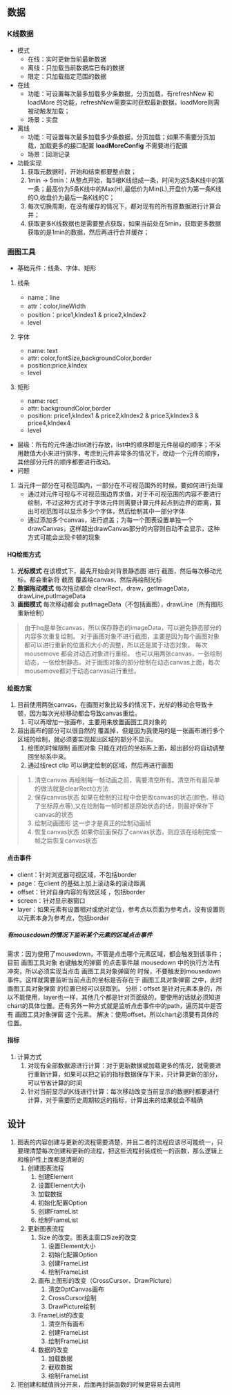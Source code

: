 ## 数据
### K线数据
- 模式
  - 在线：实时更新当前最新数据
  - 离线：只加载当前数据库已有的数据
  - 限定：只加载指定范围的数据
- 在线
  - 功能：可设置每次最多加载多少条数据，分页加载，有refreshNew 和 loadMore 的功能，refreshNew需要实时获取最新数据，loadMore则需被动触发加载；
  - 场景：实盘
- 离线
  - 功能：可设置每次最多加载多少条数据，分页加载；如果不需要分页加载，加载更多的接口配置 **loadMoreConfig** 不需要进行配置
  - 场景：回测记录
- 功能实现
  1. 获取元数据时，开始和结束都要整点数；
  2. 1min -> 5min：从整点开始，每5根K线组成一条，时间为这5条K线中的第一条；最高价为5条K线中的Max(H),最低价为Min(L),开盘价为第一条K线的O,收盘价为最后一条K线的C；
  3. 每次切换周期，在没有缓存的情况下，都对现有的所有原数据进行计算合并；
  4. 获取更多K线数据也是需要整点获取，如果当前处在5min，获取更多数据获取的是1min的数据，然后再进行合并缓存；

### 画图工具
- 基础元件：线条、字体、矩形

1. 线条
   - name：line
   - attr：color,lineWidth
   - position：price1,kIndex1 & price2,kIndex2 
   - level

2. 字体
   - name: text
   - attr: color,fontSize,backgroundColor,border
   - position:price,kIndex
   - level
3. 矩形
   - name: rect
   - attr: backgroundColor,border
   - position: price1,kIndex1 & price2,kIndex2 & price3,kIndex3 & price4,kIndex4 
   - level

- 层级：所有的元件通过list进行存放，list中的顺序即是元件层级的顺序；不采用数值大小来进行排序，考虑到元件非常多的情况下，改动一个元件的顺序，其他部分元件的顺序都要进行改动。
- 问题
1. 当元件一部分在可视范围内，一部分在不可视范围外的时候，要如何进行处理
     - 通过对元件可视与不可视范围边界求值，对于不可视范围的内容不要进行绘制，不过这种方式对于字体元件则需要计算元件起点到边界的距离，算出可视范围可以显示多少个字体，然后绘制其中一部分字体
     - 通过添加多个canvas，进行遮盖；为每一个图表设置单独一个drawCanvas，这样超出drawCanvas部分的内容则自动不会显示，这种方式可能会出现卡顿的现象


#### HQ绘图方式
1. **光标模式**
  在该模式下，最先开始会对背景静态图 进行 截图，然后每次移动光标，都会重新将 截图 覆盖给canvas，然后再绘制光标
2. **数据拖动模式**
  每次拖动都会 clearRect，draw，getImageData，drawLine,putImageData
3. **画图模式**
  每次移动都会 putImageData（不包括画图），drawLine（所有图形重新绘制）
> 由于hq是单张canvas，所以保存静态的imageData，可以避免静态部分的内容多次重复绘制。
> 对于画图对象不进行截图，主要是因为每个画图对象都可以进行重新的位置和大小的调整，所以还是属于动态对象。
> 每次 mousemove 都会对动态对象进行重绘。
> 也可以用两张canvas，一张绘制动态，一张绘制静态。对于画图对象的部分绘制在动态canvas上面，每次mousemove都对于动态canvas进行重绘。

#### 绘图方案
1. 目前使用两张canvas，在画图对象比较多的情况下，光标的移动会导致卡顿，因为每次光标移动都会导致canvas重绘。
   1. 可以再增加一张画布，主要用来放置画图工具对象的
2. 超出画布的部分可以很自然的 覆盖掉，但是因为我使用的是一张画布进行多个区域的绘制，就必须要实现超出区域的部分不显示。
   1. 绘图的时候限制 画图对象 只能在对应的坐标系上面，超出部分将自动调整回坐标系中来。
   2. 通过线rect clip 可以确定绘制的区域，然后再进行画图

>1. 清空canvas
>再绘制每一帧动画之前，需要清空所有。清空所有最简单的做法就是clearRect()方法
>2. 保存canvas状态
>如果在绘制的过程中会更改canvas的状态(颜色、移动了坐标原点等),又在绘制每一帧时都是原始状态的话，则最好保存下canvas的状态
>3. 绘制动画图形
>这一步才是真正的绘制动画帧
>4. 恢复canvas状态
>如果你前面保存了canvas状态，则应该在绘制完成一帧之后恢复canvas状态

#### 点击事件
- client：针对浏览器可视区域，不包括border
- page：在client 的基础上加上滚动条的滚动距离
- offset：针对自身内容的有效区域 ，包括border
- screen：针对显示器窗口
- layer：如果元素有设置相对或绝对定位，参考点以页面为参考点，没有设置则以元素本身为参考点，包括border

##### 有mousedown的情况下监听某个元素的区域点击事件
需求：因为使用了mousedown，不管是点击哪个元素区域，都会触发到该事件；目前 画图工具对象 右键触发的弹窗 的点击事件越 mousedown 中的执行方法有冲突，所以必须实现当点击 画图工具对象弹窗的 时候，不要触发到mousedown事件。这样就需要监听当前点击的坐标是否存在于 画图工具对象弹窗 之中，此时 画图工具对象弹窗 的位置已经可以获取到。
分析：offset 是针对元素本身的，所以不能使用，layer也一样，其他几个都是针对页面级的，要使用的话就必须知道chart的具体位置。还有另外一种方式就是监听点击事件中的path，遍历其中是否有 画图工具对象弹窗 这个元素。
解决：使用offset，所以chart必须要有具体的位置。

#### 指标
1. 计算方式
   1. 对现有全部数据源进行计算：对于更新数据或加载更多的情况，就需要进行重新计算，如果可以把之前的指标数据保存下来，只计算更新的部分，可以节省计算的时间
   2. 针对当前显示的K线进行计算：每次移动改变当前显示的数据时都要进行计算，对于需要历史周期较远的指标，计算出来的结果就会不精确

## 设计
1. 图表的内容创建与更新的流程需要清楚，并且二者的流程应该尽可能统一，只要理清楚每次创建和更新的流程，把这些流程封装成统一的函数，那么逻辑上和维护性上面都是清晰的
   1. 创建图表流程
      1. 创建Element
      2. 设置Element大小
      3. 加载数据
      4. 初始化配置Option
      5. 创建FrameList
      6. 绘制FrameList
   2. 更新图表流程
      1. Size 的改变。图表主窗口Size的改变
         1. 设置Element大小
         2. 初始化配置Option
         3. 创建FrameList
         4. 绘制FrameList
      2. 画布上图形的改变（CrossCursor、DrawPicture）
         1. 清空OptCanvas画布
         2. CrossCursor绘制
         3. DrawPicture绘制
      3. FrameList的改变
         1. 清空所有画布
         2. 创建FrameList
         3. 绘制FrameList
      4. 数据的改变
         1. 加载数据
         2. 截取数据
         3. 绘制FrameList
2. 把创建和赋值拆分开来，后面再封装函数的时候更容易去调用


